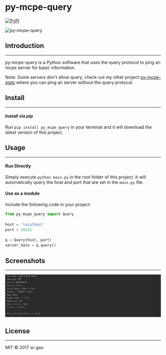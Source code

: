 # py-mcpe-query
[![PyPI](https://img.shields.io/pypi/v/py_mcpe_query.svg)](https://pypi.python.org/pypi/py_mcpe_query/)

![py-mcpe-query](https://github.com/w-gao/py-mcpe-query/blob/master/images/logo.png)

## Introduction
------------
py-mcpe-query is a Python software that uses the query protocol to ping an mcpe server for basic information.

Note: Some servers don't allow query, check out my other project [py-mcpe-stats](https://github.com/w-gao/py-mcpe-stats) where you can ping an server without the query protocol.

## Install
-------
#### Install via pip
Run `pip install py_mcpe_query` in your terminal and it will download the latest version of this project.

## Usage
-----
#### Run Directly

Simply execute `python main.py` in the root folder of this project.
It will automatically query the host and port that are set in the `main.py` file.


#### Use as a module

Include the following code in your project:

```python
from py_mcpe_query import Query

host = 'localhost'
port = 19132

q = Query(host, port)
server_data = q.query()
```

## Screenshots
-----------

![ss1](images/screenshot-1.png?raw=true "Sample query")

## License
-------

MIT &copy; 2017 w-gao